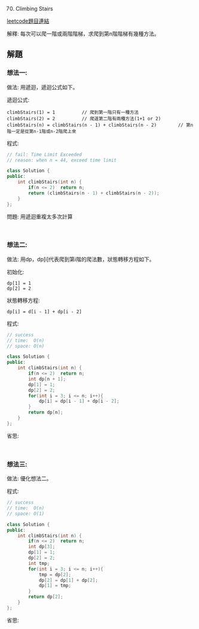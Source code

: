 70. Climbing Stairs

[leetcode題目連結](https://leetcode.com/problems/climbing-stairs/)

解釋: 每次可以爬一階或兩階階梯，求爬到第n階階梯有幾種方法。

## 解題

### 想法一:

做法: 用遞迴，遞迴公式如下。

遞迴公式:

```
climbStairs(1) = 1          // 爬到第一階只有一種方法
climbStairs(2) = 2          // 爬道第二階有兩種方法(1+1 or 2)
climbStairs(n) = climbStairs(n - 1) + climbStairs(n - 2)        // 第n階一定是從第n-1階或n-2階爬上來
```

程式:

```c++
// fail: Time Limit Exceeded
// reason: when n = 44, exceed time limit

class Solution {
public:
    int climbStairs(int n) {
        if(n <= 2)  return n;
        return (climbStairs(n - 1) + climbStairs(n - 2));
    }
};
```

問題: 用遞迴重複太多次計算

<br/>

### 想法二:

做法: 用dp，dp[i]代表爬到第i階的爬法數，狀態轉移方程如下。

初始化:

```
dp[1] = 1
dp[2] = 2
```

狀態轉移方程:

```
dp[i] = d[i - 1] + dp[i - 2]
```

程式:

```c++
// success
// time:  O(n)
// space: O(n)

class Solution {
public:
    int climbStairs(int n) {
        if(n <= 2)  return n;
        int dp[n + 1];
        dp[1] = 1;
        dp[2] = 2;
        for(int i = 3; i <= n; i++){
            dp[i] = dp[i - 1] + dp[i - 2];
        }
        return dp[n];
    }
};
```

省思: 

<br/>

### 想法三:

做法: 優化想法二。

程式:

```c++
// success
// time:  O(n)
// space: O(1)

class Solution {
public:
    int climbStairs(int n) {
        if(n <= 2)  return n;
        int dp[3];
        dp[1] = 1;
        dp[2] = 2;
        int tmp;
        for(int i = 3; i <= n; i++){
            tmp = dp[2];
            dp[2] = dp[1] + dp[2];
            dp[1] = tmp;
        }
        return dp[2];
    }
};
```

省思: 

<!--
### 網路解一:

```c++

```
-->

